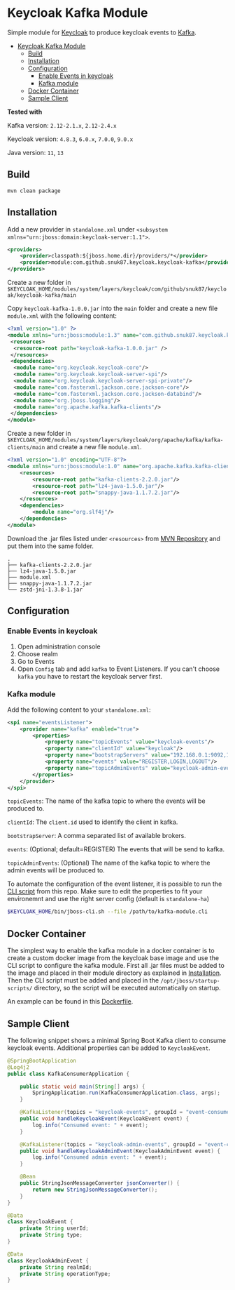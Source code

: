 # Keycloak Kafka Module
Simple module for [Keycloak](https://www.keycloak.org/) to produce keycloak events to [Kafka](https://kafka.apache.org/).

- [Keycloak Kafka Module](#keycloak-kafka-module)
  * [Build](#build)
  * [Installation](#installation)
  * [Configuration](#configuration)
    + [Enable Events in keycloak](#enable-events-in-keycloak)
    + [Kafka module](#kafka-module)
  * [Docker Container](#configuration)  
  * [Sample Client](#sample-client)

**Tested with** 

Kafka version: `2.12-2.1.x`, `2.12-2.4.x` 

Keycloak version: `4.8.3`, `6.0.x`, `7.0.0`, `9.0.x`

Java version: `11`, `13`


## Build

`mvn clean package`

## Installation

Add a new provider in `standalone.xml` under `<subsystem xmlns="urn:jboss:domain:keycloak-server:1.1">`.

```xml
<providers>
    <provider>classpath:${jboss.home.dir}/providers/*</provider>
    <provider>module:com.github.snuk87.keycloak.keycloak-kafka</provider>
</providers>
```


Create a new folder in `$KEYCLOAK_HOME/modules/system/layers/keycloak/com/github/snuk87/keycloak/keycloak-kafka/main`

Copy `keycloak-kafka-1.0.0.jar` into the `main` folder and create a new file `module.xml` with the following content:

```xml
<?xml version="1.0" ?>
<module xmlns="urn:jboss:module:1.3" name="com.github.snuk87.keycloak.keycloak-kafka">
 <resources>
  <resource-root path="keycloak-kafka-1.0.0.jar" />
 </resources>
 <dependencies>
  <module name="org.keycloak.keycloak-core"/>
  <module name="org.keycloak.keycloak-server-spi"/>
  <module name="org.keycloak.keycloak-server-spi-private"/>
  <module name="com.fasterxml.jackson.core.jackson-core"/>
  <module name="com.fasterxml.jackson.core.jackson-databind"/>
  <module name="org.jboss.logging"/>
  <module name="org.apache.kafka.kafka-clients"/>
 </dependencies>
</module>
```

Create a new folder in `$KEYCLOAK_HOME/modules/system/layers/keycloak/org/apache/kafka/kafka-clients/main`
and create a new file `module.xml`.

```xml
<?xml version="1.0" encoding="UTF-8"?>
<module xmlns="urn:jboss:module:1.0" name="org.apache.kafka.kafka-clients">
    <resources>
        <resource-root path="kafka-clients-2.2.0.jar"/>
        <resource-root path="lz4-java-1.5.0.jar"/>
        <resource-root path="snappy-java-1.1.7.2.jar"/>
    </resources>
    <dependencies>
        <module name="org.slf4j"/>
    </dependencies>
</module>
```

Download the .jar files listed under `<resources>` from [MVN Repository](https://mvnrepository.com/) and put them into the same folder.

```
.
├── kafka-clients-2.2.0.jar
├── lz4-java-1.5.0.jar
├── module.xml
├── snappy-java-1.1.7.2.jar
└── zstd-jni-1.3.8-1.jar
```

## Configuration

### Enable Events in keycloak
1. Open administration console
2. Choose realm
3. Go to Events
4. Open `Config` tab and add `kafka` to Event Listeners. If you can't choose `kafka` you have to restart the keycloak server first.


### Kafka module
Add the following content to your `standalone.xml`:

```xml
<spi name="eventsListener">
    <provider name="kafka" enabled="true">
        <properties>
            <property name="topicEvents" value="keycloak-events"/>
            <property name="clientId" value="keycloak"/>
            <property name="bootstrapServers" value="192.168.0.1:9092,192.168.0.2:9092"/>
            <property name="events" value="REGISTER,LOGIN,LOGOUT"/>
            <property name="topicAdminEvents" value="keycloak-admin-events"/>
        </properties>
    </provider>
</spi>
```

`topicEvents`: The name of the kafka topic to where the events will be produced to.

`clientId`: The `client.id` used to identify the client in kafka.

`bootstrapServer`: A comma separated list of available brokers.

`events`: (Optional; default=REGISTER) The events that will be send to kafka.

`topicAdminEvents`: (Optional) The name of the kafka topic to where the admin events will be produced to.


To automate the configuration of the event listener, it is possible to run the [CLI script](kafka-module.cli) from this repo.
Make sure to edit the properties to fit your environemnt and use the right server config (default is `standalone-ha`)

```bash
$KEYCLOAK_HOME/bin/jboss-cli.sh --file /path/to/kafka-module.cli
```

## Docker Container
The simplest way to enable the kafka module in a docker container is to create a custom docker image from the keycloak base image and use the CLI script to configure the kafka module.
First all .jar files must be added to the image and placed in their module directory as explained in [Installation](#installation). Then the CLI script must be added and placed in 
the `/opt/jboss/startup-scripts/` directory, so the script will be executed automatically on startup.

An example can be found in this [Dockerfile](Dockerfile). 


## Sample Client

The following snippet shows a minimal Spring Boot Kafka client to consume keycloak events. Additional properties can be added to `KeycloakEvent`.

```java
@SpringBootApplication
@Log4j2
public class KafkaConsumerApplication {

	public static void main(String[] args) {
		SpringApplication.run(KafkaConsumerApplication.class, args);
	}

	@KafkaListener(topics = "keycloak-events", groupId = "event-consumer")
	public void handleKeycloakEvent(KeycloakEvent event) {
		log.info("Consumed event: " + event);
	}

	@KafkaListener(topics = "keycloak-admin-events", groupId = "event-consumer")
	public void handleKeycloakAdminEvent(KeycloakAdminEvent event) {
		log.info("Consumed admin event: " + event);
	}

	@Bean
	public StringJsonMessageConverter jsonConverter() {
		return new StringJsonMessageConverter();
	}
}

@Data
class KeycloakEvent {
	private String userId;
	private String type;
}

@Data
class KeycloakAdminEvent {
	private String realmId;
	private String operationType;
}
```